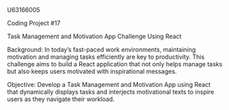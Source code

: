 U63166005

Coding Project #17

Task Management and Motivation App Challenge Using React

Background: In today’s fast-paced work environments, maintaining motivation and managing tasks efficiently are key to productivity. This challenge aims to build a React application that not only helps manage tasks but also keeps users motivated with inspirational messages.

Objective: Develop a Task Management and Motivation App using React that dynamically displays tasks and interjects motivational texts to inspire users as they navigate their workload.
